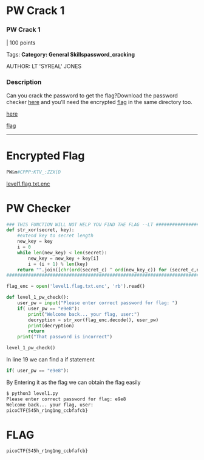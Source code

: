 # PW Crack 1

### PW Crack 1

| 100 points

Tags: **Category: General Skillspassword_cracking**

AUTHOR: LT 'SYREAL' JONES

### Description

Can you crack the password to get the flag?Download the password checker [here](https://artifacts.picoctf.net/c/57/level1.py) and you'll need the encrypted [flag](https://artifacts.picoctf.net/c/57/level1.flag.txt.enc) in the same directory too.

[here](https://artifacts.picoctf.net/c/57/level1.py)

[flag](https://artifacts.picoctf.net/c/57/level1.flag.txt.enc)

---

# Encrypted Flag

```python
PW&m#CPPP:KTV_:ZZX[D
```

[level1.flag.txt.enc](PW%20Crack%201%20648fc276c77540f4bda4491f510a5595/level1.flag.txt.enc)

# PW Checker

```python
### THIS FUNCTION WILL NOT HELP YOU FIND THE FLAG --LT ########################
def str_xor(secret, key):
    #extend key to secret length
    new_key = key
    i = 0
    while len(new_key) < len(secret):
        new_key = new_key + key[i]
        i = (i + 1) % len(key)        
    return "".join([chr(ord(secret_c) ^ ord(new_key_c)) for (secret_c,new_key_c) in zip(secret,new_key)])
###############################################################################

flag_enc = open('level1.flag.txt.enc', 'rb').read()

def level_1_pw_check():
    user_pw = input("Please enter correct password for flag: ")
    if( user_pw == "e9e8"):
        print("Welcome back... your flag, user:")
        decryption = str_xor(flag_enc.decode(), user_pw)
        print(decryption)
        return
    print("That password is incorrect")

level_1_pw_check()
```

In line 19 we can find a if statement 

```python
if( user_pw == "e9e8"):
```

By Entering it as the flag we can obtain the flag easily

```bash
$ python3 level1.py 
Please enter correct password for flag: e9e8
Welcome back... your flag, user:
picoCTF{545h_r1ng1ng_ccbfafcb}
```

# FLAG

```bash
picoCTF{545h_r1ng1ng_ccbfafcb}
```
